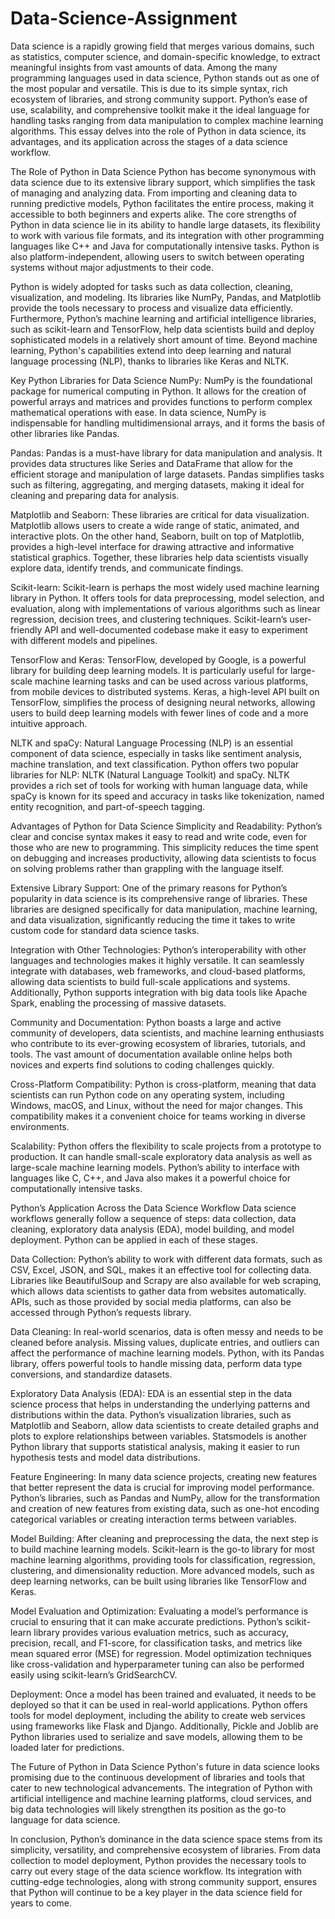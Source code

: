 # Data-Science-Assignment
Data science is a rapidly growing field that merges various domains, such as statistics, computer science, and domain-specific knowledge, to extract meaningful insights from vast amounts of data. Among the many programming languages used in data science, Python stands out as one of the most popular and versatile. This is due to its simple syntax, rich ecosystem of libraries, and strong community support. Python’s ease of use, scalability, and comprehensive toolkit make it the ideal language for handling tasks ranging from data manipulation to complex machine learning algorithms. This essay delves into the role of Python in data science, its advantages, and its application across the stages of a data science workflow.

The Role of Python in Data Science Python has become synonymous with data science due to its extensive library support, which simplifies the task of managing and analyzing data. From importing and cleaning data to running predictive models, Python facilitates the entire process, making it accessible to both beginners and experts alike. The core strengths of Python in data science lie in its ability to handle large datasets, its flexibility to work with various file formats, and its integration with other programming languages like C++ and Java for computationally intensive tasks. Python is also platform-independent, allowing users to switch between operating systems without major adjustments to their code.

Python is widely adopted for tasks such as data collection, cleaning, visualization, and modeling. Its libraries like NumPy, Pandas, and Matplotlib provide the tools necessary to process and visualize data efficiently. Furthermore, Python’s machine learning and artificial intelligence libraries, such as scikit-learn and TensorFlow, help data scientists build and deploy sophisticated models in a relatively short amount of time. Beyond machine learning, Python's capabilities extend into deep learning and natural language processing (NLP), thanks to libraries like Keras and NLTK.

Key Python Libraries for Data Science NumPy: NumPy is the foundational package for numerical computing in Python. It allows for the creation of powerful arrays and matrices and provides functions to perform complex mathematical operations with ease. In data science, NumPy is indispensable for handling multidimensional arrays, and it forms the basis of other libraries like Pandas.

Pandas: Pandas is a must-have library for data manipulation and analysis. It provides data structures like Series and DataFrame that allow for the efficient storage and manipulation of large datasets. Pandas simplifies tasks such as filtering, aggregating, and merging datasets, making it ideal for cleaning and preparing data for analysis.

Matplotlib and Seaborn: These libraries are critical for data visualization. Matplotlib allows users to create a wide range of static, animated, and interactive plots. On the other hand, Seaborn, built on top of Matplotlib, provides a high-level interface for drawing attractive and informative statistical graphics. Together, these libraries help data scientists visually explore data, identify trends, and communicate findings.

Scikit-learn: Scikit-learn is perhaps the most widely used machine learning library in Python. It offers tools for data preprocessing, model selection, and evaluation, along with implementations of various algorithms such as linear regression, decision trees, and clustering techniques. Scikit-learn’s user-friendly API and well-documented codebase make it easy to experiment with different models and pipelines.

TensorFlow and Keras: TensorFlow, developed by Google, is a powerful library for building deep learning models. It is particularly useful for large-scale machine learning tasks and can be used across various platforms, from mobile devices to distributed systems. Keras, a high-level API built on TensorFlow, simplifies the process of designing neural networks, allowing users to build deep learning models with fewer lines of code and a more intuitive approach.

NLTK and spaCy: Natural Language Processing (NLP) is an essential component of data science, especially in tasks like sentiment analysis, machine translation, and text classification. Python offers two popular libraries for NLP: NLTK (Natural Language Toolkit) and spaCy. NLTK provides a rich set of tools for working with human language data, while spaCy is known for its speed and accuracy in tasks like tokenization, named entity recognition, and part-of-speech tagging.

Advantages of Python for Data Science Simplicity and Readability: Python’s clear and concise syntax makes it easy to read and write code, even for those who are new to programming. This simplicity reduces the time spent on debugging and increases productivity, allowing data scientists to focus on solving problems rather than grappling with the language itself.

Extensive Library Support: One of the primary reasons for Python’s popularity in data science is its comprehensive range of libraries. These libraries are designed specifically for data manipulation, machine learning, and data visualization, significantly reducing the time it takes to write custom code for standard data science tasks.

Integration with Other Technologies: Python’s interoperability with other languages and technologies makes it highly versatile. It can seamlessly integrate with databases, web frameworks, and cloud-based platforms, allowing data scientists to build full-scale applications and systems. Additionally, Python supports integration with big data tools like Apache Spark, enabling the processing of massive datasets.

Community and Documentation: Python boasts a large and active community of developers, data scientists, and machine learning enthusiasts who contribute to its ever-growing ecosystem of libraries, tutorials, and tools. The vast amount of documentation available online helps both novices and experts find solutions to coding challenges quickly.

Cross-Platform Compatibility: Python is cross-platform, meaning that data scientists can run Python code on any operating system, including Windows, macOS, and Linux, without the need for major changes. This compatibility makes it a convenient choice for teams working in diverse environments.

Scalability: Python offers the flexibility to scale projects from a prototype to production. It can handle small-scale exploratory data analysis as well as large-scale machine learning models. Python’s ability to interface with languages like C, C++, and Java also makes it a powerful choice for computationally intensive tasks.

Python’s Application Across the Data Science Workflow Data science workflows generally follow a sequence of steps: data collection, data cleaning, exploratory data analysis (EDA), model building, and model deployment. Python can be applied in each of these stages.

Data Collection: Python’s ability to work with different data formats, such as CSV, Excel, JSON, and SQL, makes it an effective tool for collecting data. Libraries like BeautifulSoup and Scrapy are also available for web scraping, which allows data scientists to gather data from websites automatically. APIs, such as those provided by social media platforms, can also be accessed through Python’s requests library.

Data Cleaning: In real-world scenarios, data is often messy and needs to be cleaned before analysis. Missing values, duplicate entries, and outliers can affect the performance of machine learning models. Python, with its Pandas library, offers powerful tools to handle missing data, perform data type conversions, and standardize datasets.

Exploratory Data Analysis (EDA): EDA is an essential step in the data science process that helps in understanding the underlying patterns and distributions within the data. Python’s visualization libraries, such as Matplotlib and Seaborn, allow data scientists to create detailed graphs and plots to explore relationships between variables. Statsmodels is another Python library that supports statistical analysis, making it easier to run hypothesis tests and model data distributions.

Feature Engineering: In many data science projects, creating new features that better represent the data is crucial for improving model performance. Python’s libraries, such as Pandas and NumPy, allow for the transformation and creation of new features from existing data, such as one-hot encoding categorical variables or creating interaction terms between variables.

Model Building: After cleaning and preprocessing the data, the next step is to build machine learning models. Scikit-learn is the go-to library for most machine learning algorithms, providing tools for classification, regression, clustering, and dimensionality reduction. More advanced models, such as deep learning networks, can be built using libraries like TensorFlow and Keras.

Model Evaluation and Optimization: Evaluating a model’s performance is crucial to ensuring that it can make accurate predictions. Python’s scikit-learn library provides various evaluation metrics, such as accuracy, precision, recall, and F1-score, for classification tasks, and metrics like mean squared error (MSE) for regression. Model optimization techniques like cross-validation and hyperparameter tuning can also be performed easily using scikit-learn’s GridSearchCV.

Deployment: Once a model has been trained and evaluated, it needs to be deployed so that it can be used in real-world applications. Python offers tools for model deployment, including the ability to create web services using frameworks like Flask and Django. Additionally, Pickle and Joblib are Python libraries used to serialize and save models, allowing them to be loaded later for predictions.

The Future of Python in Data Science Python's future in data science looks promising due to the continuous development of libraries and tools that cater to new technological advancements. The integration of Python with artificial intelligence and machine learning platforms, cloud services, and big data technologies will likely strengthen its position as the go-to language for data science.

In conclusion, Python’s dominance in the data science space stems from its simplicity, versatility, and comprehensive ecosystem of libraries. From data collection to model deployment, Python provides the necessary tools to carry out every stage of the data science workflow. Its integration with cutting-edge technologies, along with strong community support, ensures that Python will continue to be a key player in the data science field for years to come.
